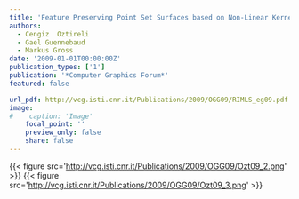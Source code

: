 ```yaml
---
title: 'Feature Preserving Point Set Surfaces based on Non-Linear Kernel Regression'
authors:
  - Cengiz  Oztireli
  - Gael Guennebaud
  - Markus Gross
date: '2009-01-01T00:00:00Z'
publication_types: ['1']
publication: '*Computer Graphics Forum*'
featured: false

url_pdf: http://vcg.isti.cnr.it/Publications/2009/OGG09/RIMLS_eg09.pdf
image:
#    caption: 'Image'
    focal_point: ''
    preview_only: false
    share: false
---
```

{{< figure src='http://vcg.isti.cnr.it/Publications/2009/OGG09/Ozt09_2.png' >}}
{{< figure src='http://vcg.isti.cnr.it/Publications/2009/OGG09/Ozt09_3.png' >}}
